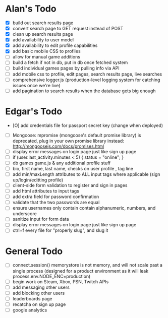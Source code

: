# Alan's Todo
- [X] build out search results page
- [X] convert search page to GET request instead of POST
- [X] clean up search results page
- [X] add availability to user model
- [X] add availability to edit profile capabilities
- [X] add basic mobile CSS to profiles
- [ ] allow for manual game additions
- [ ] build a fetch if not in db, put in db once fetched system
- [ ] build individual games pages by pulling info via API
- [ ] add mobile css to profile, edit pages, search results page, live searches
- [ ] comprehensive logger.js (production-level logging system for catching issues once we're live)
- [ ] add pagination to search results when the database gets big enough

# Edgar's Todo
- [O] add credentials file for passport secret key (change when deployed)

- [ ] Mongoose: mpromise (mongoose's default promise library) is deprecated, plug in your own promise library instead: http://mongoosejs.com/docs/promises.html
- [ ] display error messages on login page just like sign up page
- [ ] if (user.last_activity.minutes < 5) { status = "online"; }
- [ ] db games game.js  & any additional profile stuff
- [ ] bio, first name, last name, checks on user profile , tag line
- [ ] add min/maxLength attributes to ALL input tags where applicable (sign up/login/editting profile)
- [ ] client-side form validation to register and sign in pages
- [ ] add html attributes to input tags
- [ ] add extra field for password confirmation
- [ ] validate that the two passwords are equal
- [ ] ensure usernames only contain contain alphanumeric, numbers, and underscore
- [ ] sanitize input for form data
- [ ] display error messages on login page just like sign up page
- [ ] ctrl+f every file for "properly slug", and slug it

# General Todo
- [ ] connect.session() memorystore is not memory, and will not scale past a single process (designed for a product environment as it will leak process.env.NODE_ENC=production)
- [ ] begin work on Steam, Xbox, PSN, Twitch APIs
- [ ] add messaging other users
- [ ] add blocking other users
- [ ] leaderboards page
- [ ] recatcha on sign up page
- [ ] google analytics